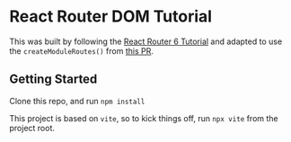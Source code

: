 # React Router DOM Tutorial

This was built by following the [React Router 6 Tutorial](https://reactrouter.com/en/main/start/tutorial) and adapted to use the `createModuleRoutes()` from [this PR](https://github.com/remix-run/react-router/pull/9830).

## Getting Started

Clone this repo, and run `npm install`

This project is based on `vite`, so to kick things off, run `npx vite` from the project root.
